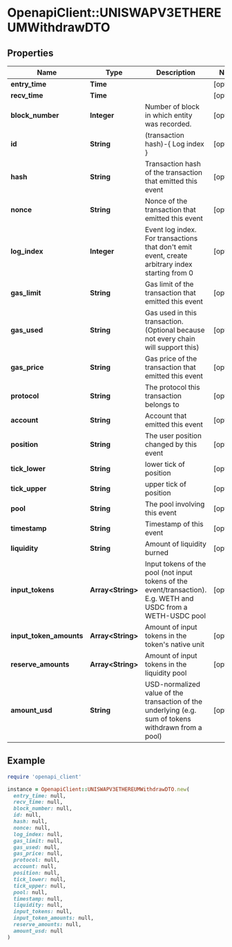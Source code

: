 # OpenapiClient::UNISWAPV3ETHEREUMWithdrawDTO

## Properties

| Name | Type | Description | Notes |
| ---- | ---- | ----------- | ----- |
| **entry_time** | **Time** |  | [optional] |
| **recv_time** | **Time** |  | [optional] |
| **block_number** | **Integer** | Number of block in which entity was recorded. | [optional] |
| **id** | **String** | (transaction hash)-{ Log index } | [optional] |
| **hash** | **String** | Transaction hash of the transaction that emitted this event | [optional] |
| **nonce** | **String** | Nonce of the transaction that emitted this event | [optional] |
| **log_index** | **Integer** | Event log index. For transactions that don&#39;t emit event, create arbitrary index starting from 0 | [optional] |
| **gas_limit** | **String** | Gas limit of the transaction that emitted this event | [optional] |
| **gas_used** | **String** | Gas used in this transaction. (Optional because not every chain will support this) | [optional] |
| **gas_price** | **String** | Gas price of the transaction that emitted this event | [optional] |
| **protocol** | **String** | The protocol this transaction belongs to | [optional] |
| **account** | **String** | Account that emitted this event | [optional] |
| **position** | **String** | The user position changed by this event | [optional] |
| **tick_lower** | **String** | lower tick of position | [optional] |
| **tick_upper** | **String** | upper tick of position | [optional] |
| **pool** | **String** | The pool involving this event | [optional] |
| **timestamp** | **String** | Timestamp of this event | [optional] |
| **liquidity** | **String** | Amount of liquidity burned | [optional] |
| **input_tokens** | **Array&lt;String&gt;** | Input tokens of the pool (not input tokens of the event/transaction). E.g. WETH and USDC from a WETH-USDC pool | [optional] |
| **input_token_amounts** | **Array&lt;String&gt;** | Amount of input tokens in the token&#39;s native unit | [optional] |
| **reserve_amounts** | **Array&lt;String&gt;** | Amount of input tokens in the liquidity pool | [optional] |
| **amount_usd** | **String** | USD-normalized value of the transaction of the underlying (e.g. sum of tokens withdrawn from a pool) | [optional] |

## Example

```ruby
require 'openapi_client'

instance = OpenapiClient::UNISWAPV3ETHEREUMWithdrawDTO.new(
  entry_time: null,
  recv_time: null,
  block_number: null,
  id: null,
  hash: null,
  nonce: null,
  log_index: null,
  gas_limit: null,
  gas_used: null,
  gas_price: null,
  protocol: null,
  account: null,
  position: null,
  tick_lower: null,
  tick_upper: null,
  pool: null,
  timestamp: null,
  liquidity: null,
  input_tokens: null,
  input_token_amounts: null,
  reserve_amounts: null,
  amount_usd: null
)
```

